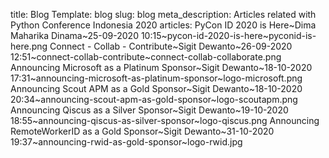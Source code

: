 title: Blog 
Template: blog
slug: blog
meta_description: Articles related with Python Conference Indonesia 2020
articles: PyCon ID 2020 is Here~Dima Maharika Dinama~25-09-2020 10:15~pycon-id-2020-is-here~pyconid-is-here.png
    Connect - Collab - Contribute~Sigit Dewanto~26-09-2020 12:51~connect-collab-contribute~connect-collab-collaborate.png
    Announcing Microsoft as a Platinum Sponsor~Sigit Dewanto~18-10-2020 17:31~announcing-microsoft-as-platinum-sponsor~logo-microsoft.png
    Announcing Scout APM as a Gold Sponsor~Sigit Dewanto~18-10-2020 20:34~announcing-scout-apm-as-gold-sponsor~logo-scoutapm.png
    Announcing Qiscus as a Silver Sponsor~Sigit Dewanto~19-10-2020 18:55~announcing-qiscus-as-silver-sponsor~logo-qiscus.png
    Announcing RemoteWorkerID as a Gold Sponsor~Sigit Dewanto~31-10-2020 19:37~announcing-rwid-as-gold-sponsor~logo-rwid.jpg